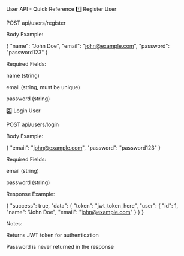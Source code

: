 User API - Quick Reference
1️⃣ Register User

POST api/users/register

Body Example:

{
  "name": "John Doe",
  "email": "john@example.com",
  "password": "password123"
}


Required Fields:

name (string)

email (string, must be unique)

password (string)

2️⃣ Login User

POST api/users/login

Body Example:

{
  "email": "john@example.com",
  "password": "password123"
}


Required Fields:

email (string)

password (string)

Response Example:

{
  "success": true,
  "data": {
    "token": "jwt_token_here",
    "user": {
      "id": 1,
      "name": "John Doe",
      "email": "john@example.com"
    }
  }
}


Notes:

Returns JWT token for authentication

Password is never returned in the response